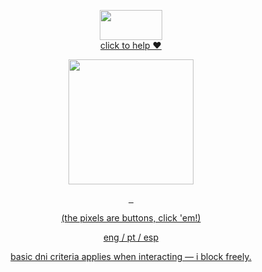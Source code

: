 <p align="center">
<a href="https://arab.org"
   target="_blank" rel="external nofollow">
      <img src="https://64.media.tumblr.com/578fba4f4da4ee0bb1a410edf31eb66f/68db7fa8eb94d3de-b4/s100x200/afd1acd96700e1b0e6813bfb83a8fcb71219720b.pnj" alt=""
           width="100" height="48" /><br />
      click to help ❤️
</a>
<p align="center">
    <img width="200" src="https://github.com/user-attachments/assets/bd06e3c8-7823-4cc5-ab4e-835a841c377d" alt="">
</p>

<p align="center">
<a href="https://wolfbrothers.atabook.org/"
   target="_blank" rel="external nofollow">
      <img src="https://github.com/user-attachments/assets/755e6f65-f296-4512-a974-e1e4a237f445" alt="" >
<a 
href="https://rentry.co/vilasong"
   target="_blank" rel="external nofollow">
          <img src="https://github.com/user-attachments/assets/843b6ed2-1e99-4b46-8834-425ff33d1643" alt="" >
        <a href="https://rentry.co/vilasong"
   target="_blank" rel="external nofollow">
      <img src="https://github.com/user-attachments/assets/b6f7e888-5497-4942-aa76-7722690ba069" alt="" >
</p>

<p align="center">
    (the pixels are buttons, click 'em!)
    <p align="center">
eng / pt / esp
<p align="center">
 basic dni criteria applies when interacting — i block freely.
</p>
